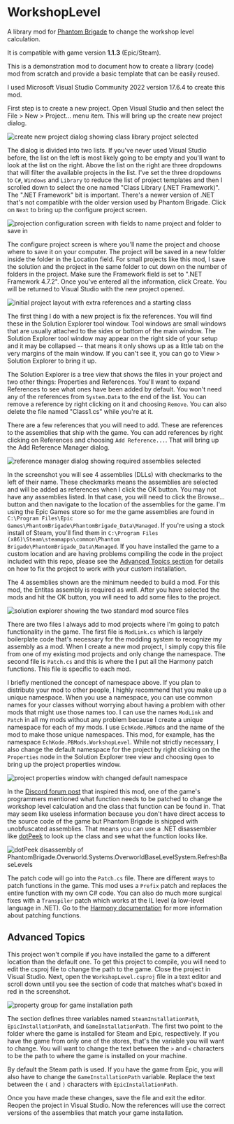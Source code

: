 # WorkshopLevel

A library mod for [Phantom Brigade](https://braceyourselfgames.com/phantom-brigade/) to change the workshop level calculation.

It is compatible with game version **1.1.3** (Epic/Steam).

This is a demonstration mod to document how to create a library (code) mod from scratch and provide a basic template that can be easily reused.

I used Microsoft Visual Studio Community 2022 version 17.6.4 to create this mod.

First step is to create a new project. Open Visual Studio and then select the File > New > Project... menu item. This will bring up the create new project dialog.

![create new project dialog showing class library project selected](https://github.com/echkode/PhantomBrigadeMod_WorkshopLevel/assets/48565771/c9a446a5-8d95-44c0-ace8-174ddefe79ce)

The dialog is divided into two lists. If you've never used Visual Studio before, the list on the left is most likely going to be empty and you'll want to look at the list on the right. Above the list on the right are three dropdowns that will filter the available projects in the list. I've set the three dropdowns to `C#`, `Windows` and `Library` to reduce the list of project templates and then I scrolled down to select the one named "Class Library (.NET Framework)". The ".NET Framework" bit is important. There's a newer version of .NET that's not compatible with the older version used by Phantom Brigade. Click on `Next` to bring up the configure project screen.

![projection configuration screen with fields to name project and folder to save in](https://github.com/echkode/PhantomBrigadeMod_WorkshopLevel/assets/48565771/b58adb14-be2c-4c25-8f54-794dceea70a0)

The configure project screen is where you'll name the project and choose where to save it on your computer. The project will be saved in a new folder inside the folder in the Location field. For small projects like this mod, I save the solution and the project in the same folder to cut down on the number of folders in the project. Make sure the Framework field is set to ".NET Framework 4.7.2". Once you've entered all the information, click Create. You will be returned to Visual Studio with the new project opened.

![initial project layout with extra references and a starting class](https://github.com/echkode/PhantomBrigadeMod_WorkshopLevel/assets/48565771/d28cdb22-4a36-43e6-ab98-942ae4d617ac)

The first thing I do with a new project is fix the references. You will find these in the Solution Explorer tool window. Tool windows are small windows that are usually attached to the sides or bottom of the main window. The Solution Explorer tool window may appear on the right side of your setup and it may be collapsed -- that means it only shows up as a little tab on the very margins of the main window. If you can't see it, you can go to View > Solution Explorer to bring it up.

The Solution Explorer is a tree view that shows the files in your project and two other things: Properties and References. You'll want to expand References to see what ones have been added by default. You won't need any of the references from `System.Data` to the end of the list. You can remove a reference by right clicking on it and choosing `Remove`. You can also delete the file named "Class1.cs" while you're at it.

There are a few references that you will need to add. These are references to the assemblies that ship with the game. You can add references by right clicking on References and choosing `Add Reference...`. That will bring up the Add Reference Manager dialog.

![reference manager dialog showing required assemblies selected](https://github.com/echkode/PhantomBrigadeMod_WorkshopLevel/assets/48565771/99912e0c-54a3-4d1f-aec0-b39bb381dcfa)

In the screenshot you will see 4 assemblies (DLLs) with checkmarks to the left of their name. These checkmarks means the assemblies are selected and will be added as references when I click the OK button. You may not have any assemblies listed. In that case, you will need to click the Browse... button and then navigate to the location of the assemblies for the game. I'm using the Epic Games store so for me the game assemblies are found in `C:\Program Files\Epic Games\PhantomBrigade\PhantomBrigade_Data\Managed`. If you're using a stock install of Steam, you'll find them in `C:\Program Files (x86)\Steam\steamapps\common\Phantom Brigade\PhantomBrigade_Data\Managed`. If you have installed the game to a custom location and are having problems compiling the code in the project included with this repo, please see the [Advanced Topics section](#advanced-topics) for details on how to fix the project to work with your custom installation.

The 4 assemblies shown are the minimum needed to build a mod. For this mod, the Entitas assembly is required as well. After you have selected the mods and hit the OK button, you will need to add some files to the project.

![solution explorer showing the two standard mod source files](https://github.com/echkode/PhantomBrigadeMod_WorkshopLevel/assets/48565771/3e348baf-ca6c-4e31-a5b2-6d71f3501032)

There are two files I always add to mod projects where I'm going to patch functionality in the game. The first file is `ModLink.cs` which is largely boilerplate code that's necessary for the modding system to recognize my assembly as a mod. When I create a new mod project, I simply copy this file from one of my existing mod projects and only change the namespace. The second file is `Patch.cs` and this is where the I put all the Harmony patch functions. This file is specific to each mod.

I briefly mentioned the concept of namespace above. If you plan to distribute your mod to other people, I highly recommend that you make up a unique namespace. When you use a namespace, you can use common names for your classes without worrying about having a problem with other mods that might use those names too. I can use the names `ModLink` and `Patch` in all my mods without any problem because I create a unique namespace for each of my mods. I use `EchKode.PBMods` and the name of the mod to make those unique namespaces. This mod, for example, has the namespace `EchKode.PBMods.WorkshopLevel`. While not strictly necessary, I also change the default namespace for the project by right clicking on the `Properties` node in the Solution Explorer tree view and choosing `Open` to bring up the project properties window.

![project properties window with changed default namespace](https://github.com/echkode/PhantomBrigadeMod_WorkshopLevel/assets/48565771/6e6287e0-00dc-4cf8-a806-dfc14d5ee485)

In the [Discord forum post](https://discord.com/channels/380929397445754890/1147345439092375612/1147673029049073826) that inspired this mod, one of the game's programmers mentioned what function needs to be patched to change the workshop level calculation and the class that function can be found in. That may seem like useless information because you don't have direct access to the source code of the game but Phantom Brigade is shipped with unobfuscated assemblies. That means you can use a .NET disassembler like [dotPeek](https://www.jetbrains.com/decompiler/) to look up the class and see what the function looks like.

![dotPeek disassembly of PhantomBrigade.Overworld.Systems.OverworldBaseLevelSystem.RefreshBaseLevels](https://github.com/echkode/PhantomBrigadeMod_WorkshopLevel/assets/48565771/792efb60-abc1-4e86-9771-f8371427807b)

The patch code will go into the `Patch.cs` file. There are different ways to patch functions in the game. This mod uses a `Prefix` patch and replaces the entire function with my own C# code. You can also do much more surgical fixes with a `Transpiler` patch which works at the IL level (a low-level language in .NET). Go to the [Harmony documentation](https://harmony.pardeike.net/articles/intro.html) for more information about patching functions.

## Advanced Topics

This project won't compile if you have installed the game to a different location than the default one. To get this project to compile, you will need to edit the csproj file to change the path to the game. Close the project in Visual Studio. Next, open the `WorkshopLevel.csproj` file in a text editor and scroll down until you see the section of code that matches what's boxed in red in the screenshot.

![property group for game installation path](https://github.com/echkode/PhantomBrigadeMod_WorkshopLevel/assets/48565771/32c03d05-e320-4333-8e45-999ecceaac5d)

The section defines three variables named `SteamInstallationPath`, `EpicInstallationPath`, and `GameInstallationPath`. The first two point to the folder where the game is installed for Steam and Epic, respectively. If you have the game from only one of the stores, that's the variable you will want to change. You will want to change the text between the `>` and `<` characters to be the path to where the game is installed on your machine.

By default the Steam path is used. If you have the game from Epic, you will also have to change the `GameInstallationPath` variable. Replace the text between the `(` and `)` characters with `EpicInstallationPath`.

Once you have made these changes, save the file and exit the editor. Reopen the project in Visual Studio. Now the references will use the correct versions of the assemblies that match your game installation.
